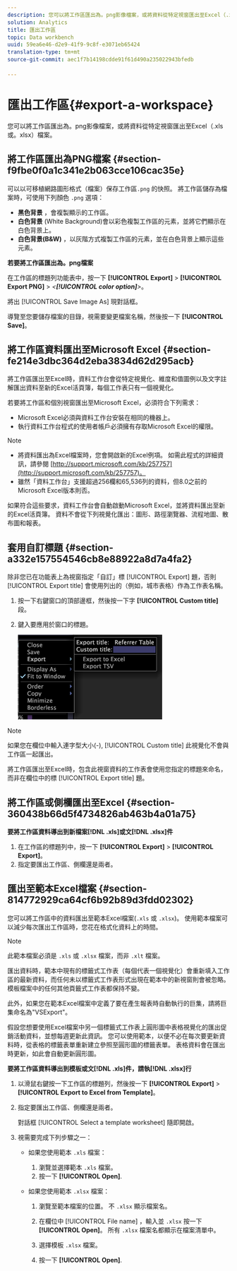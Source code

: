 ```yaml
---
description: 您可以將工作區匯出為。png影像檔案，或將資料從特定視窗匯出至Excel（.xls或。xlsx）檔案。
solution: Analytics
title: 匯出工作區
topic: Data workbench
uuid: 59ea6e46-d2e9-41f9-9c8f-e3071eb65424
translation-type: tm+mt
source-git-commit: aec1f7b14198cdde91f61d490a235022943bfedb

---
```



# 匯出工作區{#export-a-workspace}

您可以將工作區匯出為。png影像檔案，或將資料從特定視窗匯出至Excel（.xls或。xlsx）檔案。

## 將工作區匯出為PNG檔案 {#section-f9fbe0f0a1c341e2b063cce106cac35e}

可以以可移植網路圖形格式（檔案）保存工作區`.png` 的快照。 將工作區儲存為檔案時，可使用下列顏色 `.png` 選項：

* **黑色背景** ，會複製顯示的工作區。
* **白色背景** (White Background)會以彩色複製工作區的元素，並將它們顯示在白色背景上。
* **白色背景(B&amp;W)** ，以灰階方式複製工作區的元素，並在白色背景上顯示這些元素。

**若要將工作區匯出為。png檔案**

在工作區的標題列功能表中，按一下 **[!UICONTROL Export]** > **[!UICONTROL Export PNG]** > *&lt;**[!UICONTROL color option]**>*。

將出 [!UICONTROL Save Image As] 現對話框。

導覽至您要儲存檔案的目錄，視需要變更檔案名稱，然後按一下 **[!UICONTROL Save]**。

## 將工作區資料匯出至Microsoft Excel {#section-fe214e3dbc364d2eba3834d62d295acb}

將工作區匯出至Excel時，資料工作台會從特定視覺化、維度和值圖例以及文字註解匯出資料至新的Excel活頁簿，每個工作表只有一個視覺化。

若要將工作區和個別視窗匯出至Microsoft Excel，必須符合下列需求：

* Microsoft Excel必須與資料工作台安裝在相同的機器上。
* 執行資料工作台程式的使用者帳戶必須擁有存取Microsoft Excel的權限。

>[!NOTE]
>
>* 將資料匯出為Excel檔案時，您會開啟新的Excel例項。 如需此程式的詳細資訊，請參閱 [http://support.microsoft.com/kb/257757](http://support.microsoft.com/kb/257757)。
>* 雖然「資料工作台」支援超過256欄和65,536列的資料，但8.0之前的Microsoft Excel版本則否。
>



如果符合這些要求，資料工作台會自動啟動Microsoft Excel，並將資料匯出至新的Excel活頁簿。 資料不會從下列視覺化匯出：圖形、路徑瀏覽器、流程地圖、散布圖和報表。

## 套用自訂標題 {#section-a332e157554546cb8e88922a8d7a4fa2}

除非您已在功能表上為視窗指定「自訂」標 [!UICONTROL Export] 題，否則 [!UICONTROL Export title] 會使用列出的（例如，城市表格）作為工作表名稱。

1. 按一下右鍵窗口的頂部邊框，然後按一下字 **[!UICONTROL Custom title]** 段。
1. 鍵入要應用於窗口的標題。

   ![](assets/mnu_window_TitleBar_Export.png)

>[!NOTE]
>
>如果您在欄位中輸入連字型大小(-), [!UICONTROL Custom title] 此視覺化不會與工作區一起匯出。

將工作區匯出至Excel時，包含此視窗資料的工作表會使用您指定的標題來命名，而非在欄位中的標 [!UICONTROL Export title] 題。

## 將工作區或側欄匯出至Excel {#section-360438b66d5f4734826ab463b4a01a75}

**要將工作區資料導出到新檔案[!DNL .xls]或文[!DNL .xlsx]件**

1. 在工作區的標題列中，按一下 **[!UICONTROL Export]** > **[!UICONTROL Export]**。
1. 指定要匯出工作區、側欄還是兩者。

## 匯出至範本Excel檔案 {#section-814772929ca64cf6b92b89d3fdd02302}

您可以將工作區中的資料匯出至範本Excel檔案(`.xls` 或 `.xlsx`)。 使用範本檔案可以減少每次匯出工作區時，您花在格式化資料上的時間。

>[!NOTE]
>
>此範本檔案必須是 `.xls` 或 `.xlsx` 檔案，而非 `.xlt` 檔案。

匯出資料時，範本中現有的標籤式工作表（每個代表一個視覺化）會重新填入工作區的最新資料，而任何未以標籤式工作表形式出現在範本中的新視窗則會被忽略。 模板檔案中的任何其他頁籤式工作表都保持不變。

此外，如果您在範本Excel檔案中定義了要在產生報表時自動執行的巨集，請將巨集命名為&quot;VSExport&quot;。

假設您想要使用Excel檔案中另一個標籤式工作表上圓形圖中表格視覺化的匯出促銷活動資料，並想每週更新此資訊。 您可以使用範本，以便不必在每次要更新資料時，從表格的標籤表單重新建立參照至圓形圖的標籤表單。 表格資料會在匯出時更新，如此會自動更新圓形圖。

**要將工作區資料導出到模板或文[!DNL .xls]件，請執[!DNL .xlsx]行**

1. 以滑鼠右鍵按一下工作區的標題列，然後按一下 **[!UICONTROL Export]** > **[!UICONTROL Export to Excel from Template]**。
1. 指定要匯出工作區、側欄還是兩者。

   對話框 [!UICONTROL Select a template worksheet] 隨即開啟。

1. 視需要完成下列步驟之一：

   * 如果您使用範本 `.xls` 檔案：

      1. 瀏覽並選擇範本 `.xls` 檔案。
      1. 按一下 **[!UICONTROL Open]**.
   * 如果您使用範本 `.xlsx` 檔案：

      1. 瀏覽至範本檔案的位置。 不 `.xlsx` 顯示檔案名。
      1. 在欄位中 [!UICONTROL File name] ，輸入並 `.xlsx` 按一下 **[!UICONTROL Open]**。 所有 `.xlsx` 檔案名都顯示在檔案清單中。

      1. 選擇模板 `.xlsx` 檔案。
      1. 按一下 **[!UICONTROL Open]**.


